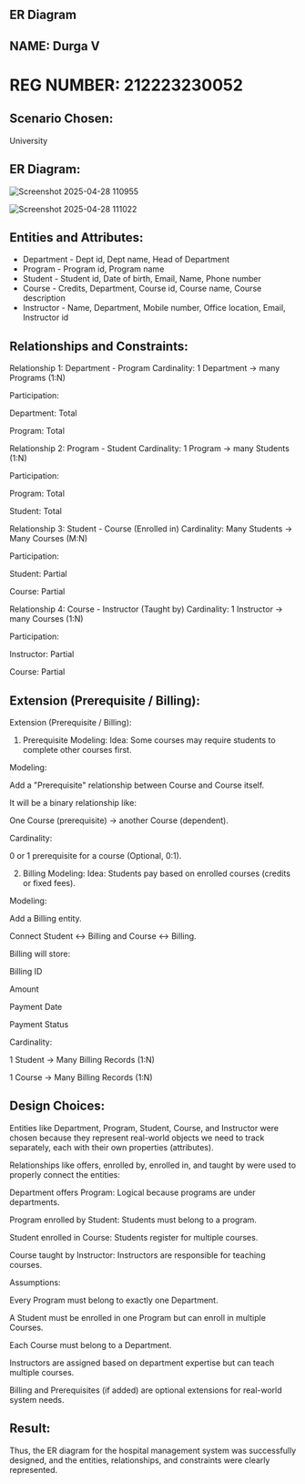 ## ER Diagram 
## NAME: Durga V
# REG NUMBER: 212223230052

## Scenario Chosen:
 University 
## ER Diagram:
![Screenshot 2025-04-28 110955](https://github.com/user-attachments/assets/6e32fb37-d19e-4505-b3ba-9e20ca542ff5)

![Screenshot 2025-04-28 111022](https://github.com/user-attachments/assets/06283753-bb8c-484c-8789-1c104f980d57)

## Entities and Attributes:

- Department - Dept id, Dept name, Head of Department
- Program - Program id, Program name
- Student - Student id, Date of birth, Email, Name, Phone number
- Course - Credits, Department, Course id, Course name, Course description
- Instructor - Name, Department, Mobile number, Office location, Email, Instructor id


## Relationships and Constraints:
Relationship 1: Department - Program
Cardinality: 1 Department → many Programs (1:N)

Participation:

Department: Total

Program: Total

Relationship 2: Program - Student
Cardinality: 1 Program → many Students (1:N)

Participation:

Program: Total

Student: Total

Relationship 3: Student - Course (Enrolled in)
Cardinality: Many Students → Many Courses (M:N)

Participation:

Student: Partial

Course: Partial

Relationship 4: Course - Instructor (Taught by)
Cardinality: 1 Instructor → many Courses (1:N)


Participation:

Instructor: Partial

Course: Partial


## Extension (Prerequisite / Billing):
Extension (Prerequisite / Billing):
1. Prerequisite Modeling:
Idea: Some courses may require students to complete other courses first.

Modeling:

Add a "Prerequisite" relationship between Course and Course itself.

It will be a binary relationship like:

One Course (prerequisite) → another Course (dependent).

Cardinality:

0 or 1 prerequisite for a course (Optional, 0:1).

2. Billing Modeling:
Idea: Students pay based on enrolled courses (credits or fixed fees).

Modeling:

Add a Billing entity.

Connect Student ↔ Billing and Course ↔ Billing.

Billing will store:

Billing ID

Amount

Payment Date

Payment Status

Cardinality:

1 Student → Many Billing Records (1:N)

1 Course → Many Billing Records (1:N)



## Design Choices:

Entities like Department, Program, Student, Course, and Instructor were chosen because they represent real-world objects we need to track separately, each with their own properties (attributes).

Relationships like offers, enrolled by, enrolled in, and taught by were used to properly connect the entities:

Department offers Program: Logical because programs are under departments.

Program enrolled by Student: Students must belong to a program.

Student enrolled in Course: Students register for multiple courses.

Course taught by Instructor: Instructors are responsible for teaching courses.

Assumptions:

Every Program must belong to exactly one Department.

A Student must be enrolled in one Program but can enroll in multiple Courses.

Each Course must belong to a Department.

Instructors are assigned based on department expertise but can teach multiple courses.

Billing and Prerequisites (if added) are optional extensions for real-world system needs.

## Result:
Thus, the ER diagram for the hospital management system was successfully designed, and the entities, relationships, and constraints were clearly represented.
